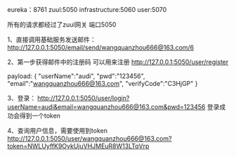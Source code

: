 eureka：8761
zuul:5050
infrastructure:5060
user:5070

所有的请求都经过了zuul网关  端口5050

1、直接调用基础服务发送邮件：http://127.0.0.1:5050/email/send/wangquanzhou666@163.com/6

2、第一步获得邮件中的注册码  可以用来注册  http://127.0.0.1:5050/user/register

payload:
{
    "userName":"audi",
    "pwd":"123456",
    "email":"wangquanzhou666@163.com",
    "verifyCode":"C3HjGP"
}

3、登录：
http://127.0.0.1:5050/user/login?userName=audi&email=wangquanzhou666@163.com&pwd=123456
登录成功会得到一个token  

4、查询用户信息，需要使用到token
http://127.0.0.1:5050/user/wangquanzhou666@163.com?token=NWLUyffK9OykUjuVHJMEuR8W13LTqVrp